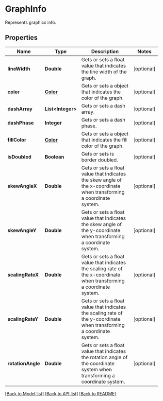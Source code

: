 ﻿
# GraphInfo
Represents graphics info.

## Properties
Name | Type | Description | Notes
------------ | ------------- | ------------- | -------------
**lineWidth** | **Double** | Gets or sets a float value that indicates the line width of the graph. | [optional]
**color** | [**Color**](Color.md) | Gets or sets a object that indicates the color of the graph. | [optional]
**dashArray** | **List&lt;Integer&gt;** | Gets or sets a dash array. | [optional]
**dashPhase** | **Integer** | Gets or sets a dash phase. | [optional]
**fillColor** | [**Color**](Color.md) | Gets or sets a object that indicates the fill color of the graph. | [optional]
**isDoubled** | **Boolean** | Gets or sets is border doubled. | [optional]
**skewAngleX** | **Double** | Gets or sets a float value that indicates the skew angle of the x-coordinate when transforming a coordinate system. | [optional]
**skewAngleY** | **Double** | Gets or sets a float value that indicates the skew angle of the y-coordinate when transforming a coordinate system. | [optional]
**scalingRateX** | **Double** | Gets or sets a float value that indicates the scaling rate of the x-coordinate when transforming a coordinate system. | [optional]
**scalingRateY** | **Double** | Gets or sets a float value that indicates the scaling rate of the y-coordinate when transforming a coordinate system. | [optional]
**rotationAngle** | **Double** | Gets or sets a float value that indicates the rotation angle of the coordinate system when transforming a coordinate system. | [optional]


[[Back to Model list]](../../README.md#documentation-for-models) [[Back to API list]](../../README.md#documentation-for-api-endpoints) [[Back to README]](../../README.md)


